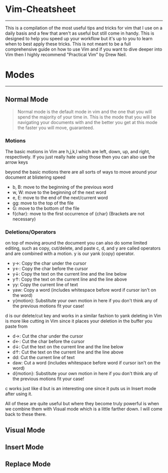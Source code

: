# Vim-Cheatsheet

---

This is a compilation of the most useful tips and tricks for vim that I use on a daily basis and a few that aren't as useful but still come in  handy. This is designed to help you speed up your workflow but it's up to you to learn when to best apply these tricks. This is not meant to be a full comprehensive guide on how to use Vim and if you want to dive deeper into Vim then I highly recommend "Practical Vim" by Drew Neil.

# Modes

---

## Normal Mode

> Normal mode is the default mode in vim and the one that you will spend the majority of your time in. This is the mode that you will be navigating your documents with and the better you get at this mode the faster you will move, guaranteed.

### Motions

The basic motions in Vim are
h,j,k,l which are left, down, up, and right, respectively.
If you just really hate using those then you can also use the arrow keys

beyond the basic motions there are all sorts of ways to move around your document at blistering speed
- b, B: move to the beginning of the previous word
- w, W: move to the beginning of the next word
- e, E: move to the end of the next/current word
- gg: move to the top of the file
- G: move to the bottom of the file
- f{char}: move to the first occurrence of {char} (Brackets are not necessary)

### Deletions/Operators

on top of moving around the document you can also do some limited editing, such as copy, cut/delete, and paste
c, d, and y are called operators and are combined with a motion.
y is our yank (copy) operator.
- y&rarr;: Copy the char under the cursor
- y&larr;: Copy the char before the cursor
- y&darr;: Copy the text on the current line and the line below
- y&uarr;: Copy the text on the current line and the line above
- yy: Copy the current line of text
- yaw: Copy a word (includes whitespace before word if cursor isn't on the word)
- y{motion}: Substitute your own motion in here if you don't think any of the previous motions fit your case!

d is our delete/cut key and works in a similar fashion to yank
deleting in Vim is more like cutting in Vim since it places your deletion in the buffer you paste from
- d&rarr;: Cut the char under the cursor
- d&larr;: Cut the char before the cursor
- d&darr;: Cut the text on the current line and the line below
- d&uarr;: Cut the text on the current line and the line above
- dd: Cut the current line of text
- daw: Cut a word (includes whitespace before word if cursor isn't on the word)
- d{motion}: Substitute your own motion in here if you don't think any of the previous motions fit your case!

c works just like d but is an interesting one since it puts us in Insert mode after using it.

All of these are quite useful but where they become truly powerful is when we combine them with Visual mode which is a little farther down. I will come back to these there.

## Visual Mode

## Insert Mode

## Replace Mode


